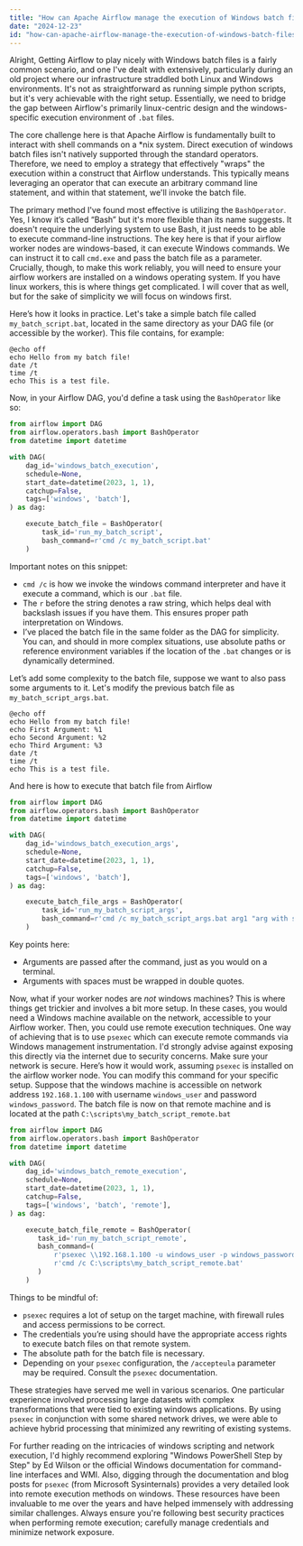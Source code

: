 ```yaml
---
title: "How can Apache Airflow manage the execution of Windows batch files?"
date: "2024-12-23"
id: "how-can-apache-airflow-manage-the-execution-of-windows-batch-files"
---
```


Alright,  Getting Airflow to play nicely with Windows batch files is a fairly common scenario, and one I've dealt with extensively, particularly during an old project where our infrastructure straddled both Linux and Windows environments. It's not as straightforward as running simple python scripts, but it's very achievable with the right setup. Essentially, we need to bridge the gap between Airflow's primarily linux-centric design and the windows-specific execution environment of `.bat` files.

The core challenge here is that Apache Airflow is fundamentally built to interact with shell commands on a *nix system. Direct execution of windows batch files isn't natively supported through the standard operators. Therefore, we need to employ a strategy that effectively "wraps" the execution within a construct that Airflow understands. This typically means leveraging an operator that can execute an arbitrary command line statement, and within that statement, we'll invoke the batch file.

The primary method I've found most effective is utilizing the `BashOperator`. Yes, I know it’s called “Bash” but it's more flexible than its name suggests. It doesn't require the underlying system to use Bash, it just needs to be able to execute command-line instructions. The key here is that if your airflow worker nodes are windows-based, it can execute Windows commands. We can instruct it to call `cmd.exe` and pass the batch file as a parameter. Crucially, though, to make this work reliably, you will need to ensure your airflow workers are installed on a windows operating system. If you have linux workers, this is where things get complicated. I will cover that as well, but for the sake of simplicity we will focus on windows first.

Here’s how it looks in practice. Let's take a simple batch file called `my_batch_script.bat`, located in the same directory as your DAG file (or accessible by the worker). This file contains, for example:

```batch
@echo off
echo Hello from my batch file!
date /t
time /t
echo This is a test file.
```

Now, in your Airflow DAG, you'd define a task using the `BashOperator` like so:

```python
from airflow import DAG
from airflow.operators.bash import BashOperator
from datetime import datetime

with DAG(
    dag_id='windows_batch_execution',
    schedule=None,
    start_date=datetime(2023, 1, 1),
    catchup=False,
    tags=['windows', 'batch'],
) as dag:

    execute_batch_file = BashOperator(
        task_id='run_my_batch_script',
        bash_command=r'cmd /c my_batch_script.bat'
    )
```

Important notes on this snippet:
* `cmd /c` is how we invoke the windows command interpreter and have it execute a command, which is our `.bat` file.
* The `r` before the string denotes a raw string, which helps deal with backslash issues if you have them. This ensures proper path interpretation on Windows.
* I’ve placed the batch file in the same folder as the DAG for simplicity. You can, and should in more complex situations, use absolute paths or reference environment variables if the location of the `.bat` changes or is dynamically determined.

Let’s add some complexity to the batch file, suppose we want to also pass some arguments to it. Let's modify the previous batch file as `my_batch_script_args.bat`.

```batch
@echo off
echo Hello from my batch file!
echo First Argument: %1
echo Second Argument: %2
echo Third Argument: %3
date /t
time /t
echo This is a test file.
```

And here is how to execute that batch file from Airflow

```python
from airflow import DAG
from airflow.operators.bash import BashOperator
from datetime import datetime

with DAG(
    dag_id='windows_batch_execution_args',
    schedule=None,
    start_date=datetime(2023, 1, 1),
    catchup=False,
    tags=['windows', 'batch'],
) as dag:

    execute_batch_file_args = BashOperator(
        task_id='run_my_batch_script_args',
        bash_command=r'cmd /c my_batch_script_args.bat arg1 "arg with space" arg3'
    )
```
Key points here:
* Arguments are passed after the command, just as you would on a terminal.
* Arguments with spaces must be wrapped in double quotes.

Now, what if your worker nodes are *not* windows machines? This is where things get trickier and involves a bit more setup. In these cases, you would need a Windows machine available on the network, accessible to your Airflow worker. Then, you could use remote execution techniques. One way of achieving that is to use `psexec` which can execute remote commands via Windows management instrumentation. I'd strongly advise against exposing this directly via the internet due to security concerns. Make sure your network is secure. Here’s how it would work, assuming `psexec` is installed on the airflow worker node. You can modify this command for your specific setup. Suppose that the windows machine is accessible on network address `192.168.1.100` with username `windows_user` and password `windows_password`. The batch file is now on that remote machine and is located at the path `C:\scripts\my_batch_script_remote.bat`

```python
from airflow import DAG
from airflow.operators.bash import BashOperator
from datetime import datetime

with DAG(
    dag_id='windows_batch_remote_execution',
    schedule=None,
    start_date=datetime(2023, 1, 1),
    catchup=False,
    tags=['windows', 'batch', 'remote'],
) as dag:

    execute_batch_file_remote = BashOperator(
       task_id='run_my_batch_script_remote',
       bash_command=(
           r'psexec \\192.168.1.100 -u windows_user -p windows_password '
           r'cmd /c C:\scripts\my_batch_script_remote.bat'
       )
    )
```

Things to be mindful of:
* `psexec` requires a lot of setup on the target machine, with firewall rules and access permissions to be correct.
* The credentials you’re using should have the appropriate access rights to execute batch files on that remote system.
* The absolute path for the batch file is necessary.
* Depending on your `psexec` configuration, the `/accepteula` parameter may be required. Consult the `psexec` documentation.

These strategies have served me well in various scenarios. One particular experience involved processing large datasets with complex transformations that were tied to existing windows applications. By using `psexec` in conjunction with some shared network drives, we were able to achieve hybrid processing that minimized any rewriting of existing systems.

For further reading on the intricacies of windows scripting and network execution, I'd highly recommend exploring "Windows PowerShell Step by Step" by Ed Wilson or the official Windows documentation for command-line interfaces and WMI. Also, digging through the documentation and blog posts for `psexec` (from Microsoft Sysinternals) provides a very detailed look into remote execution methods on windows. These resources have been invaluable to me over the years and have helped immensely with addressing similar challenges. Always ensure you're following best security practices when performing remote execution; carefully manage credentials and minimize network exposure.
